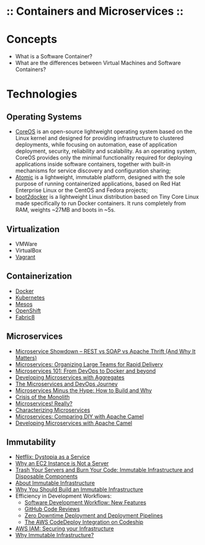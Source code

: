 ﻿:: Containers and Microservices ::
==================================

# Concepts

- What is a Software Container?
- What are the differences between Virtual Machines and Software Containers?

# Technologies

## Operating Systems

- [CoreOS](https://coreos.com/) is an open-source lightweight operating system based on the Linux kernel and designed for providing infrastructure to clustered deployments, while focusing on automation, ease of application deployment, security, reliability and scalability. As an operating system, CoreOS provides only the minimal functionality required for deploying applications inside software containers, together with built-in mechanisms for service discovery and configuration sharing;
- [Atomic](https://www.projectatomic.io/) is a lightweight, immutable platform, designed with the sole purpose of running containerized applications, based on Red Hat Enterprise Linux or the CentOS and Fedora projects;
- [boot2docker](http://boot2docker.io/) is a lightweight Linux distribution based on Tiny Core Linux made specifically to run Docker containers. It runs completely from RAM, weights ~27MB and boots in ~5s.

## Virtualization

- VMWare
- VirtualBox
- [Vagrant](https://www.vagrantup.com/)

## Containerization

- [Docker](Docker.md)
- [Kubernetes](Kubernetes.md)
- [Mesos](Mesos.md)
- [OpenShift](OpenShift.md)
- [Fabric8](Fabric8.md)

## Microservices

- [Microservice Showdown – REST vs SOAP vs Apache Thrift (And Why It Matters)](http://nordicapis.com/microservice-showdown-rest-vs-soap-vs-apache-thrift-and-why-it-matters/)
- [Microservices: Organizing Large Teams for Rapid Delivery](http://www.slideshare.net/Pivotal/microservices-organizing-large-teams-for-rapid-delivery)
- [Microservices 101: From DevOps to Docker and beyond](http://www.slideshare.net/dberkholz/microservices-101-from-devops-to-docker-and-beyond)
- [Developing Microservices with Aggregates](http://www.slideshare.net/SpringCentral/developing-microservices-with-aggregates)
- [The Microservices and DevOps Journey](http://www.slideshare.net/InfoQ/the-microservices-and-devops-journey)
- [Microservices Minus the Hype: How to Build and Why](http://www.slideshare.net/HecklerMark/microservices-minus-the-hype-how-to-build-and-why)
- [Crisis of the Monolith](http://www.sixtree.com.au/articles/2014/crisis-of-the-monolith/)
- [Microservices! Really?](http://www.sixtree.com.au/articles/2014/microservices-really/)
- [Characterizing Microservices](http://www.sixtree.com.au/articles/2014/microservices-characterised/)
- [Microservices: Comparing DIY with Apache Camel](http://developers.redhat.com/blog/2016/11/07/microservices-comparing-diy-with-apache-camel/)
- [Developing Microservices with Apache Camel](http://www.slideshare.net/davsclaus/developing-microservices-with-apache-camel)

## Immutability

- [Netflix: Dystopia as a Service](https://www.infoq.com/news/2013/05/dystopia-as-a-service)
- [Why an EC2 Instance is Not a Server](http://www.rightbrainnetworks.com/blog/why-an-ec2-instance-isnt-a-server/)
- [Trash Your Servers and Burn Your Code: Immutable Infrastructure and Disposable Components](http://chadfowler.com/2013/06/23/immutable-deployments.html)
- [About Immutable Infrastructure](https://blog.codeship.com/immutable-deployments/)
- [Why You Should Build an Immutable Infrastructure](https://blog.codeship.com/immutable-infrastructure/)
- Efficiency in Development Workflows:
    - [Software Development Workflow: New Features](http://blog.codeship.com/software-development-workflow-new-feature/)
    - [GitHub Code Reviews](http://blog.codeship.com/github-code-review/)
    - [Zero Downtime Deployment and Deployment Pipelines](http://blog.codeship.com/zero-downtime-deployment/)
    - [The AWS CodeDeploy Integration on Codeship](https://blog.codeship.com/aws-codedeploy-codeship/)
- [AWS IAM: Securing your Infrastructure](https://blog.codeship.com/aws-iam-security/)
- [Why Immutable Infrastructure?](https://boxfuse.com/learn/why.html)
